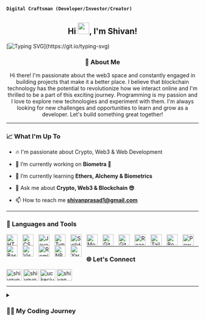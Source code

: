 **`Digital Craftsman (Developer/Investor/Creator)`**

<h2 align="center">Hi <img src="https://raw.githubusercontent.com/MartinHeinz/MartinHeinz/master/wave.gif" width="30px">, I'm Shivan! </h2> 

[![Typing SVG](https://readme-typing-svg.demolab.com?font=Merienda&size=35&duration=3500&pause=700&color=f75c7e&center=true&vCenter=true&height=75&width=1300px&lines=Hello+There+!;Welcome+To+My+Profile+!;)](https://git.io/typing-svg)

<h3 align="center">🚀 About Me</h3>

<p align="center">
 Hi there! I'm passionate about the web3 space and constantly engaged in building projects that make it a better place. I believe that blockchain technology has the potential to revolutionize how we interact online and I'm thrilled to be a part of this exciting journey. Programming is my passion and I love to explore new technologies and experiment with them. I'm always looking for new challenges and opportunities to learn and grow as a developer. Let's build something great together!
</p>

---

<h3 align="left">📈 What I'm Up To</h3>

- 🔥 I'm passionate about Crypto, Web3 & Web Development

- 🔭 I’m currently working on **Biometra 🧬**

- 🌱 I’m currently learning **Ethers, Alchemy & Biometrics**

- 💬 Ask me about **Crypto, Web3 & Blockchain 😎**

- 📫 How to reach me **shivanprasad1@gmail.com**

---

### 🧰 Languages and Tools

<img align="left" alt="HTML" width="29px" style="padding-right:10px;" src="https://cdn.jsdelivr.net/gh/devicons/devicon/icons/html5/html5-plain.svg" />

<img align="left" alt="CSS" width="29px" style="padding-right:10px;" src="https://cdn.jsdelivr.net/gh/devicons/devicon/icons/css3/css3-plain.svg" />

<img align="left" alt="JavaScript" width="29px" style="padding-right:10px;" src="https://cdn.jsdelivr.net/gh/devicons/devicon/icons/javascript/javascript-plain.svg" />

<img align="left" alt="TypeScript" width="29px" style="padding-right:10px;" src="https://cdn.jsdelivr.net/gh/devicons/devicon/icons/typescript/typescript-original.svg" />

<img align="left" alt="Solidity" width="29px" style="padding-right:10px;" src="https://cdn.jsdelivr.net/gh/devicons/devicon/icons/solidity/solidity-original.svg" />

<img align="left" alt="Moralis" width="29px" style="padding-right:10px;" src="https://moralis.io/wp-content/uploads/2021/01/logo.png" />

<img align="left" alt="Git" width="29px" style="padding-right:10px;" src="https://cdn.jsdelivr.net/gh/devicons/devicon/icons/git/git-original.svg" />

<img align="left" alt="GitHub" width="29px" style="padding-right:10px;" src="https://cdn.jsdelivr.net/gh/devicons/devicon/icons/github/github-original.svg" />

<img align="left" alt="React" width="29px" style="padding-right:10px;" src="https://cdn.jsdelivr.net/gh/devicons/devicon/icons/react/react-original.svg" />

<img align="left" alt="Tailwind CSS" width="29px" style="padding-right:10px;" src="https://cdn.jsdelivr.net/gh/devicons/devicon/icons/tailwindcss/tailwindcss-plain.svg" />

<img align="left" alt="Bootstrap" width="29px" style="padding-right:10px;" src="https://cdn.jsdelivr.net/gh/devicons/devicon/icons/bootstrap/bootstrap-plain.svg" />

<img align="left" alt="Powershell" width="29px" style="padding-right:10px;" src="https://3.bp.blogspot.com/-a7jPVdFk9Hw/W_XeTJX6JyI/AAAAAAAAC2c/HCtxP0wSSs0wEMKJOYq7pivEJaSVin92gCLcBGAs/s1600/powershell.png" />

<img align="left" alt="Bash" width="29px" style="padding-right:10px;" src="https://cdn.jsdelivr.net/gh/devicons/devicon/icons/bash/bash-original.svg" />

<img align="left" alt="Visual Studio Code" width="29px" style="padding-right:10px;" src="https://cdn.jsdelivr.net/gh/devicons/devicon/icons/vscode/vscode-original.svg" />

<img align="left" alt="Remix IDE" width="29px" style="padding-right:10px;" src="https://repository-images.githubusercontent.com/59065830/b62be480-45d2-11ea-9989-803db0f9c44d" />

<img align="left" alt="NPM" width="29px" style="padding-right:10px;" src="https://cdn.jsdelivr.net/gh/devicons/devicon/icons/npm/npm-original-wordmark.svg" />

<img align="left" alt="Yarn" width="29px" style="padding-right:10px;" src="https://cdn.jsdelivr.net/gh/devicons/devicon/icons/yarn/yarn-original.svg" />

<br />

---

<h3 align="left">🌐 Let's Connect</h3>
<p align="left">
<a href="https://twitter.com/shivgungaming" target="blank"><img align="center" src="https://raw.githubusercontent.com/rahuldkjain/github-profile-readme-generator/master/src/images/icons/Social/twitter.svg" alt="shivgungaming" height="30" width="40" /></a>
<a href="https://instagram.com/shivgungaming" target="blank"><img align="center" src="https://raw.githubusercontent.com/rahuldkjain/github-profile-readme-generator/master/src/images/icons/Social/instagram.svg" alt="shivgungaming" height="30" width="40" /></a>
<a href="https://www.youtube.com/c/uckeciujleauf2p6wnbivxeq" target="blank"><img align="center" src="https://raw.githubusercontent.com/rahuldkjain/github-profile-readme-generator/master/src/images/icons/Social/youtube.svg" alt="uckeciujleauf2p6wnbivxeq" height="30" width="40" /></a>
<a href="https://www.linkedin.com/in/shivan-prasad-2496a2239/" target="blank"><img align="center" src="https://raw.githubusercontent.com/rahuldkjain/github-profile-readme-generator/master/src/images/icons/Social/linked-in-alt.svg" alt="shivan prasad" height="30" width="40" /></a>
</p>

---

<details>
 <summary><h3>👨‍💻 My Coding Journey</h3></summary>
   My coding journey has been characterized by my drive to learn and build projects. In 2021, I took a coding class and discovered my passion for programming and development. I started with Python and then moved on to JavaScript, which I found to be a powerful language for web development. I then delved into blockchain technology, learning about Bitcoin, Ethereum, and smart contract programming. Along the way, I completed several programming courses, including Smart Contract Programming 101 and React Web Programming 101, and built several projects. I am determined and passionate about coding, and I am constantly striving to chase my dreams. My journey is a testament to the power of learning and the endless possibilities that come with a strong work ethic and a desire to succeed.
